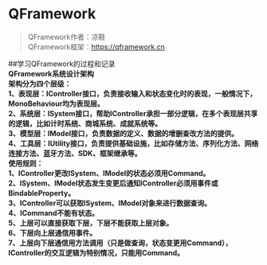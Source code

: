 # QFramework
>QFramework作者：凉鞋    
>QFramework框架：https://qframework.cn    

##学习QFramework的过程和记录  
<b>
QFramework系统设计架构<br>
架构分为四个层级：<br>
1、表现层：IController接口，负责接收输入和状态变化时的表现，一般情况下，MonoBehaviour均为表现层。<br>
2、系统层：ISystem接口，帮助IController承担一部分逻辑，在多个表现层共享的逻辑，比如计时系统、商城系统、成就系统等。<br>
3、模型层：IModel接口，负责数据的定义、数据的增删查改方法的提供。<br>
4、工具层：IUtility接口，负责提供基础设施，比如存储方法、序列化方法、网络连接方法、蓝牙方法、SDK、框架继承等。<br>
使用规则：<br>
1、IController更改ISystem、IModel的状态必须用Command。<br>
2、ISystem、IModel状态发生变更后通知IController必须用事件或BindableProperty。<br>
3、IController可以获取ISystem、IModel对象来进行数据查询。<br>
4、ICommand不能有状态。<br>
5、上层可以直接获取下层，下层不能获取上层对象。<br>
6、下层向上层通信用事件。<br>
7、上层向下层通信用方法调用（只是做查询，状态变更用Command），IController的交互逻辑为特别情况，只能用Command。<br>
</b>
